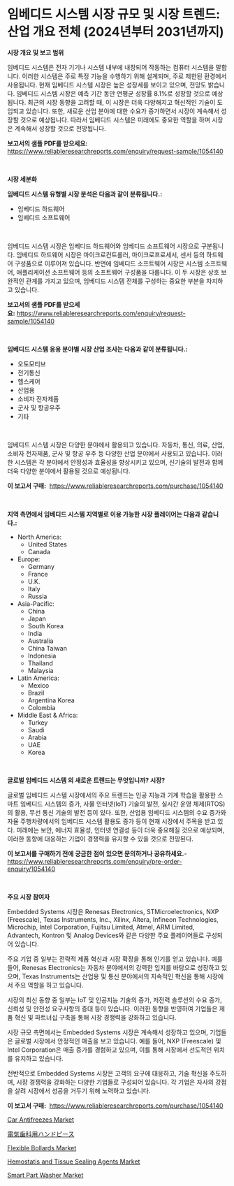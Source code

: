 <p><h1>임베디드 시스템 시장 규모 및 시장 트렌드: 산업 개요 전체 (2024년부터 2031년까지)</h1></p><p><strong>시장 개요 및 보고 범위</strong></p>
<p><p>임베디드 시스템은 전자 기기나 시스템 내부에 내장되어 작동하는 컴퓨터 시스템을 말합니다. 이러한 시스템은 주로 특정 기능을 수행하기 위해 설계되며, 주로 제한된 환경에서 사용됩니다. 현재 임베디드 시스템 시장은 높은 성장세를 보이고 있으며, 전망도 밝습니다. 임베디드 시스템 시장은 예측 기간 동안 연평균 성장률 8.1%로 성장할 것으로 예상됩니다. 최근의 시장 동향을 고려할 때, 이 시장은 더욱 다양해지고 혁신적인 기술이 도입되고 있습니다. 또한, 새로운 산업 분야에 대한 수요가 증가하면서 시장이 계속해서 성장할 것으로 예상됩니다. 따라서 임베디드 시스템은 미래에도 중요한 역할을 하며 시장은 계속해서 성장할 것으로 전망됩니다.</p></p>
<p><strong>보고서의 샘플 PDF를 받으세요:</strong> <a href="https://www.reliableresearchreports.com/enquiry/request-sample/1054140">https://www.reliableresearchreports.com/enquiry/request-sample/1054140</a></p>
<p>&nbsp;</p>
<p><strong>시장 세분화</strong></p>
<p><strong>임베디드 시스템 유형별 시장 분석은 다음과 같이 분류됩니다.:</strong></p>
<p><ul><li>임베디드 하드웨어</li><li>임베디드 소프트웨어</li></ul></p>
<p>&nbsp;</p>
<p><p>임베디드 시스템 시장은 임베디드 하드웨어와 임베디드 소프트웨어 시장으로 구분됩니다. 임베디드 하드웨어 시장은 마이크로컨트롤러, 마이크로프로세서, 센서 등의 하드웨어 구성품으로 이루어져 있습니다. 반면에 임베디드 소프트웨어 시장은 시스템 소프트웨어, 애플리케이션 소프트웨어 등의 소프트웨어 구성품을 다룹니다. 이 두 시장은 상호 보완적인 관계를 가지고 있으며, 임베디드 시스템 전체를 구성하는 중요한 부분을 차지하고 있습니다.</p></p>
<p><strong>보고서의 샘플 PDF를 받으세요:</strong>&nbsp;<a href="https://www.reliableresearchreports.com/enquiry/request-sample/1054140">https://www.reliableresearchreports.com/enquiry/request-sample/1054140</a></p>
<p>&nbsp;</p>
<p><strong> 임베디드 시스템 응용 분야별 시장 산업 조사는 다음과 같이 분류됩니다.:</strong></p>
<p><ul><li>오토모티브</li><li>전기통신</li><li>헬스케어</li><li>산업용</li><li>소비자 전자제품</li><li>군사 및 항공우주</li><li>기타</li></ul></p>
<p>&nbsp;</p>
<p><p>임베디드 시스템 시장은 다양한 분야에서 활용되고 있습니다. 자동차, 통신, 의료, 산업, 소비자 전자제품, 군사 및 항공 우주 등 다양한 산업 분야에서 사용되고 있습니다. 이러한 시스템은 각 분야에서 안정성과 효율성을 향상시키고 있으며, 신기술의 발전과 함께 더욱 다양한 분야에서 활용될 것으로 예상됩니다.</p></p>
<p><strong>이 보고서 구매:</strong>&nbsp; <a href="https://www.reliableresearchreports.com/purchase/1054140">https://www.reliableresearchreports.com/purchase/1054140</a></p>
<p>&nbsp;</p>
<p><strong>지역 측면에서 임베디드 시스템 지역별로 이용 가능한 시장 플레이어는 다음과 같습니다.:</strong></p>
<p><ul>
    <li>
        North America:
        <ul>
            <li>United States</li>
            <li>Canada</li>
        </ul>
    </li>
    <li>
        Europe:
        <ul>
            <li>Germany</li>
            <li>France</li>
            <li>U.K.</li>
            <li>Italy</li>
            <li>Russia</li>
        </ul>
    </li>
    <li>
        Asia-Pacific:
        <ul>
            <li>China</li>
            <li>Japan</li>
            <li>South Korea</li>
            <li>India</li>
            <li>Australia</li>
            <li>China Taiwan</li>
            <li>Indonesia</li>
            <li>Thailand</li>
            <li>Malaysia</li>
        </ul>
    </li>
    <li>
        Latin America:
        <ul>
            <li>Mexico</li>
            <li>Brazil</li>
            <li>Argentina Korea</li>
            <li>Colombia</li>
        </ul>
    </li>
    <li>
        Middle East & Africa:
        <ul>
            <li>Turkey</li>
            <li>Saudi</li>
            <li>Arabia</li>
            <li>UAE</li>
            <li>Korea</li>
        </ul>
    </li>
    </ul></p>
<p>&nbsp;</p>
<p><strong>글로벌 임베디드 시스템 의 새로운 트렌드는 무엇입니까? 시장?</strong></p>
<p><p>글로벌 임베디드 시스템 시장에서의 주요 트렌드는 인공 지능과 기계 학습을 활용한 스마트 임베디드 시스템의 증가, 사물 인터넷(IoT) 기술의 발전, 실시간 운영 체제(RTOS)의 활용, 무선 통신 기술의 발전 등이 있다. 또한, 산업용 임베디드 시스템의 수요 증가와 자율 주행차량에서의 임베디드 시스템 활용도 증가 등이 현재 시장에서 주목을 받고 있다. 미래에는 보안, 에너지 효율성, 인터넷 연결성 등이 더욱 중요해질 것으로 예상되며, 이러한 동향에 대응하는 기업이 경쟁력을 유지할 수 있을 것으로 전망된다.</p></p>
<p><strong>이 보고서를 구매하기 전에 궁금한 점이 있으면 문의하거나 공유하세요.</strong>- <a href="https://www.reliableresearchreports.com/enquiry/pre-order-enquiry/1054140">https://www.reliableresearchreports.com/enquiry/pre-order-enquiry/1054140</a></p>
<p>&nbsp;</p>
<p><strong>주요 시장 참여자</strong></p>
<p><p>Embedded Systems 시장은 Renesas Electronics, STMicroelectronics, NXP (Freescale), Texas Instruments, Inc., Xilinx, Altera, Infineon Technologies, Microchip, Intel Corporation, Fujitsu Limited, Atmel, ARM Limited, Advantech, Kontron 및 Analog Devices와 같은 다양한 주요 플레이어들로 구성되어 있습니다.</p><p>주요 기업 중 일부는 전략적 제품 혁신과 시장 확장을 통해 인기를 얻고 있습니다. 예를 들어, Renesas Electronics는 자동차 분야에서의 강력한 입지를 바탕으로 성장하고 있으며, Texas Instruments는 산업용 및 통신 분야에서의 지속적인 혁신을 통해 시장에서 주요 역할을 하고 있습니다.</p><p>시장의 최신 동향 중 일부는 IoT 및 인공지능 기술의 증가, 저전력 솔루션의 수요 증가, 신뢰성 및 안전성 요구사항의 증대 등이 있습니다. 이러한 동향을 반영하여 기업들은 제품 혁신 및 파트너십 구축을 통해 시장 경쟁력을 강화하고 있습니다.</p><p>시장 규모 측면에서는 Embedded Systems 시장은 계속해서 성장하고 있으며, 기업들은 글로벌 시장에서 안정적인 매출을 보고 있습니다. 예를 들어, NXP (Freescale) 및 Intel Corporation은 매출 증가를 경험하고 있으며, 이를 통해 시장에서 선도적인 위치를 유지하고 있습니다.</p><p>전반적으로 Embedded Systems 시장은 고객의 요구에 대응하고, 기술 혁신을 주도하며, 시장 경쟁력을 강화하는 다양한 기업들로 구성되어 있습니다. 각 기업은 자사의 강점을 살려 시장에서 성공을 거두기 위해 노력하고 있습니다.</p></p>
<p><strong>이 보고서 구매:</strong>&nbsp;&nbsp;<a href="https://www.reliableresearchreports.com/purchase/1054140">https://www.reliableresearchreports.com/purchase/1054140</a></p>
<p><p><a href="https://github.com/RichRobinson5/Market-Research-Report-List-4/blob/main/car-antifreezes-market.md">Car Antifreezes Market</a></p><p><a href="https://github.com/oqoeusbvpadwjs08/Market-Research-Report-List-1/blob/main/5069147188621.md">電気歯科用ハンドピース</a></p><p><a href="https://frill-swim-3cd.notion.site/Flexible-Bollards-Market-Provides-Detailed-Segmentation-of-this-Market-based-on-Type-Application-a-55547ed7cfc24b4689474e64526db832">Flexible Bollards Market</a></p><p><a href="https://view.publitas.com/reportprime-1/hemostatis-and-tissue-sealing-agents-market-growth-market-trends-covid-19-impact-and-forecasts-for-period-from-2023-2030/">Hemostatis and Tissue Sealing Agents Market</a></p><p><a href="https://issuu.com/reportprime-2/docs/smart-part-washer-market-size-2030.pptx">Smart Part Washer Market</a></p></p>
